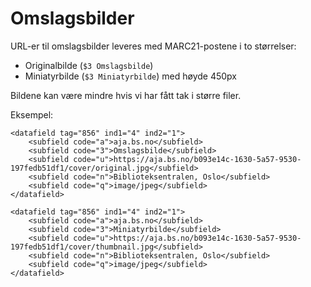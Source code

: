 # Omslagsbilder

URL-er til omslagsbilder leveres med MARC21-postene i to størrelser:

* Originalbilde (`$3 Omslagsbilde`)
* Miniatyrbilde (`$3 Miniatyrbilde`) med høyde 450px

Bildene kan være mindre hvis vi har fått tak i større filer.

Eksempel:

    <datafield tag="856" ind1="4" ind2="1">
        <subfield code="a">aja.bs.no</subfield>
        <subfield code="3">Omslagsbilde</subfield>
        <subfield code="u">https://aja.bs.no/b093e14c-1630-5a57-9530-197fedb51df1/cover/original.jpg</subfield>
        <subfield code="n">Biblioteksentralen, Oslo</subfield>
        <subfield code="q">image/jpeg</subfield>
    </datafield>

    <datafield tag="856" ind1="4" ind2="1">
        <subfield code="a">aja.bs.no</subfield>
        <subfield code="3">Miniatyrbilde</subfield>
        <subfield code="u">https://aja.bs.no/b093e14c-1630-5a57-9530-197fedb51df1/cover/thumbnail.jpg</subfield>
        <subfield code="n">Biblioteksentralen, Oslo</subfield>
        <subfield code="q">image/jpeg</subfield>
    </datafield>
